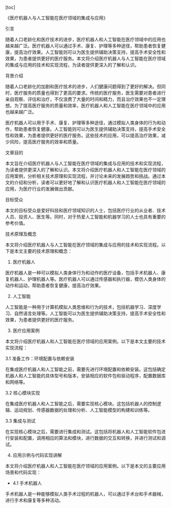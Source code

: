 
[toc]                    
                
                
《医疗机器人与人工智能在医疗领域的集成与应用》

引言

随着人口老龄化和医疗技术的进步，医疗机器人和人工智能在医疗领域中的应用也越来越广泛。医疗机器人可以通过手术、康复、护理等多种途径，帮助患者恢复健康，提高治疗效果。人工智能则可以为医生提供辅助决策支持，提高手术安全性和效果，为患者提供更好的医疗服务。本文将介绍医疗机器人与人工智能在医疗领域的集成与应用的技术和实现流程，为读者提供更深入的了解和认识。

背景介绍

随着人口老龄化的加剧和医疗技术的进步，人们健康问题得到了更好的解决。但同时，医疗服务的质量也得到了更高的要求。传统的医疗服务，医生需要对患者进行亲自观察、评估和治疗，不仅浪费了大量的时间和精力，而且治疗效果也不一定理想。为了提高医疗服务的质量和效率，医疗机器人和人工智能在医疗领域中的应用也越来越广泛。

医疗机器人可以用于手术、康复、护理等多种途径，通过模拟人类身体的行为和动作，帮助患者恢复健康。人工智能则可以为医生提供辅助决策支持，提高手术安全性和效果，为患者提供更好的医疗服务。这些技术的应用，可以提高治疗效果，减少风险，提高医疗服务的效率和质量。

文章目的

本文旨在介绍医疗机器人与人工智能在医疗领域的集成与应用的技术和实现流程，为读者提供更深入的了解和认识。本文将介绍医疗机器人和人工智能在医疗领域的应用案例，分析相关技术原理和实现流程，并讨论未来的发展趋势和挑战。通过本文的介绍和分析，读者可以更好地了解和认识医疗机器人和人工智能在医疗领域的应用，为医疗行业的发展做出贡献。

目标受众

本文的目标受众是爱好科技和医疗领域知识的人士，包括医疗行业的从业者、技术人员、投资人、医生等。同时，对于热爱人工智能和机器学习的人士也具有重要的参考价值。

技术原理及概念

本文将介绍医疗机器人与人工智能在医疗领域的集成与应用的技术和实现流程。以下是本文主要的技术原理和概念：

1. 医疗机器人

医疗机器人是一种可以模拟人类身体行为和动作的医疗设备，包括手术机器人、康复机器人、护理机器人等。医疗机器人可以通过传感器和执行器，模仿人类身体的动作和运动，帮助患者恢复健康，提高治疗效果。

2. 人工智能

人工智能是一种用于计算机模拟人类思维和行为的技术，包括机器学习、深度学习、自然语言处理等。人工智能可以为医生提供辅助决策支持，提高手术安全性和效果，为患者提供更好的医疗服务。

3. 医疗应用案例

本文将介绍医疗机器人和人工智能在医疗领域的应用案例。以下是本文主要的技术实现流程：

3.1 准备工作：环境配置与依赖安装

在集成医疗机器人和人工智能之前，需要先进行环境配置和依赖安装。这包括确定机器人和人工智能的具体型号和版本，安装相应的软件包和驱动程序，配置数据库和网络等。

3.2 核心模块实现

在集成医疗机器人和人工智能之后，需要实现核心模块。这包括机器人的控制逻辑、运动规划、传感器数据的处理和分析、人工智能模型的构建和训练等。

3.3 集成与测试

在实现核心模块之后，需要进行集成和测试。这包括将机器人和人工智能软件包进行安装和配置，调用相应的算法和模块，进行数据的交互和转换，并进行测试和调试。

4. 应用示例与代码实现讲解

本文将介绍医疗机器人和人工智能在医疗领域的应用案例。以下是本文的主要应用场景和代码实现：

- 4.1 手术机器人

手术机器人是一种能够模拟人类手术过程的机器人，可以通过手术台和手术器械，进行手术和康复等多种活动。

